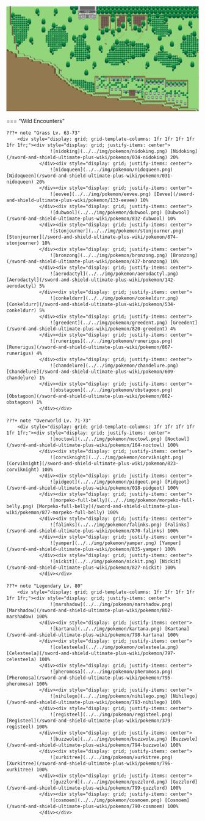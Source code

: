 <img src="../../img/routes/Crown Tundra Graveyard.png" alt="Crown Tundra Graveyard"/>

=== "Wild Encounters"


	???+ note "Grass Lv. 63-73"
		<div style="display: grid; grid-template-columns: 1fr 1fr 1fr 1fr 1fr 1fr;"><div style="display: grid; justify-items: center">
                    ![nidoking](../../img/pokemon/nidoking.png) [Nidoking](/sword-and-shield-ultimate-plus-wiki/pokemon/034-nidoking) 20%
                </div><div style="display: grid; justify-items: center">
                    ![nidoqueen](../../img/pokemon/nidoqueen.png) [Nidoqueen](/sword-and-shield-ultimate-plus-wiki/pokemon/031-nidoqueen) 20%
                </div><div style="display: grid; justify-items: center">
                    ![eevee](../../img/pokemon/eevee.png) [Eevee](/sword-and-shield-ultimate-plus-wiki/pokemon/133-eevee) 10%
                </div><div style="display: grid; justify-items: center">
                    ![dubwool](../../img/pokemon/dubwool.png) [Dubwool](/sword-and-shield-ultimate-plus-wiki/pokemon/832-dubwool) 10%
                </div><div style="display: grid; justify-items: center">
                    ![stonjourner](../../img/pokemon/stonjourner.png) [Stonjourner](/sword-and-shield-ultimate-plus-wiki/pokemon/874-stonjourner) 10%
                </div><div style="display: grid; justify-items: center">
                    ![bronzong](../../img/pokemon/bronzong.png) [Bronzong](/sword-and-shield-ultimate-plus-wiki/pokemon/437-bronzong) 10%
                </div><div style="display: grid; justify-items: center">
                    ![aerodactyl](../../img/pokemon/aerodactyl.png) [Aerodactyl](/sword-and-shield-ultimate-plus-wiki/pokemon/142-aerodactyl) 5%
                </div><div style="display: grid; justify-items: center">
                    ![conkeldurr](../../img/pokemon/conkeldurr.png) [Conkeldurr](/sword-and-shield-ultimate-plus-wiki/pokemon/534-conkeldurr) 5%
                </div><div style="display: grid; justify-items: center">
                    ![greedent](../../img/pokemon/greedent.png) [Greedent](/sword-and-shield-ultimate-plus-wiki/pokemon/820-greedent) 4%
                </div><div style="display: grid; justify-items: center">
                    ![runerigus](../../img/pokemon/runerigus.png) [Runerigus](/sword-and-shield-ultimate-plus-wiki/pokemon/867-runerigus) 4%
                </div><div style="display: grid; justify-items: center">
                    ![chandelure](../../img/pokemon/chandelure.png) [Chandelure](/sword-and-shield-ultimate-plus-wiki/pokemon/609-chandelure) 1%
                </div><div style="display: grid; justify-items: center">
                    ![obstagoon](../../img/pokemon/obstagoon.png) [Obstagoon](/sword-and-shield-ultimate-plus-wiki/pokemon/862-obstagoon) 1%
                </div></div>

	???+ note "Overworld Lv. 71-73"
		<div style="display: grid; grid-template-columns: 1fr 1fr 1fr 1fr 1fr 1fr;"><div style="display: grid; justify-items: center">
                    ![noctowl](../../img/pokemon/noctowl.png) [Noctowl](/sword-and-shield-ultimate-plus-wiki/pokemon/164-noctowl) 100%
                </div><div style="display: grid; justify-items: center">
                    ![corviknight](../../img/pokemon/corviknight.png) [Corviknight](/sword-and-shield-ultimate-plus-wiki/pokemon/823-corviknight) 100%
                </div><div style="display: grid; justify-items: center">
                    ![pidgeot](../../img/pokemon/pidgeot.png) [Pidgeot](/sword-and-shield-ultimate-plus-wiki/pokemon/018-pidgeot) 100%
                </div><div style="display: grid; justify-items: center">
                    ![morpeko-full-belly](../../img/pokemon/morpeko-full-belly.png) [Morpeko-full-belly](/sword-and-shield-ultimate-plus-wiki/pokemon/877-morpeko-full-belly) 100%
                </div><div style="display: grid; justify-items: center">
                    ![falinks](../../img/pokemon/falinks.png) [Falinks](/sword-and-shield-ultimate-plus-wiki/pokemon/870-falinks) 100%
                </div><div style="display: grid; justify-items: center">
                    ![yamper](../../img/pokemon/yamper.png) [Yamper](/sword-and-shield-ultimate-plus-wiki/pokemon/835-yamper) 100%
                </div><div style="display: grid; justify-items: center">
                    ![nickit](../../img/pokemon/nickit.png) [Nickit](/sword-and-shield-ultimate-plus-wiki/pokemon/827-nickit) 100%
                </div></div>

	???+ note "Legendary Lv. 80"
		<div style="display: grid; grid-template-columns: 1fr 1fr 1fr 1fr 1fr 1fr;"><div style="display: grid; justify-items: center">
                    ![marshadow](../../img/pokemon/marshadow.png) [Marshadow](/sword-and-shield-ultimate-plus-wiki/pokemon/802-marshadow) 100%
                </div><div style="display: grid; justify-items: center">
                    ![kartana](../../img/pokemon/kartana.png) [Kartana](/sword-and-shield-ultimate-plus-wiki/pokemon/798-kartana) 100%
                </div><div style="display: grid; justify-items: center">
                    ![celesteela](../../img/pokemon/celesteela.png) [Celesteela](/sword-and-shield-ultimate-plus-wiki/pokemon/797-celesteela) 100%
                </div><div style="display: grid; justify-items: center">
                    ![pheromosa](../../img/pokemon/pheromosa.png) [Pheromosa](/sword-and-shield-ultimate-plus-wiki/pokemon/795-pheromosa) 100%
                </div><div style="display: grid; justify-items: center">
                    ![nihilego](../../img/pokemon/nihilego.png) [Nihilego](/sword-and-shield-ultimate-plus-wiki/pokemon/793-nihilego) 100%
                </div><div style="display: grid; justify-items: center">
                    ![registeel](../../img/pokemon/registeel.png) [Registeel](/sword-and-shield-ultimate-plus-wiki/pokemon/379-registeel) 100%
                </div><div style="display: grid; justify-items: center">
                    ![buzzwole](../../img/pokemon/buzzwole.png) [Buzzwole](/sword-and-shield-ultimate-plus-wiki/pokemon/794-buzzwole) 100%
                </div><div style="display: grid; justify-items: center">
                    ![xurkitree](../../img/pokemon/xurkitree.png) [Xurkitree](/sword-and-shield-ultimate-plus-wiki/pokemon/796-xurkitree) 100%
                </div><div style="display: grid; justify-items: center">
                    ![guzzlord](../../img/pokemon/guzzlord.png) [Guzzlord](/sword-and-shield-ultimate-plus-wiki/pokemon/799-guzzlord) 100%
                </div><div style="display: grid; justify-items: center">
                    ![cosmoem](../../img/pokemon/cosmoem.png) [Cosmoem](/sword-and-shield-ultimate-plus-wiki/pokemon/790-cosmoem) 100%
                </div></div>



